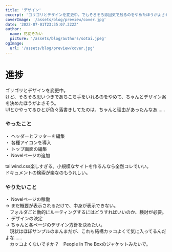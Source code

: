 ```yaml
---
title: 'デザイン'
excerpt: 'ゴリゴリとデザインを変更中。でもそろそろ雰囲気で触るのをやめたほうがよさそう。'
coverImage: '/assets/blog/preview/cover.jpg'
date: '2022-07-01T23:35:07.322Z'
author:
  name: 花初そたい
  picture: '/assets/blog/authors/sotai.jpeg'
ogImage:
  url: '/assets/blog/preview/cover.jpg'
---
```


# 進捗
ゴリゴリとデザインを変更中。   
けど、そろそろ思いつきであちこち手をいれるのをやめて、ちゃんとデザイン案を決めたほうがよさそう。  
UIとかやってるひとが色々落書きしてたのは、ちゃんと理由があったんなあ……  

### やったこと
・ ヘッダーとフッターを編集  
・ 各種アイコンを導入  
・ トップ画面の編集  
・ Novelページの追加

tailwind.css楽しすぎる。小規模なサイトを作るんなら全然コレでいい。  
ドキュメントの検索が楽なのもうれしい。

### やりたいこと
・ Novelページの稼働  
→ まだ概要が表示されるだけで、中身が表示できない。  
　フォルダごと動的にルーティングするにはどうすればいいのか、検討が必要。  
・ デザインの決定  
→ ちゃんと各ページのデザイン方針を決めたい。  
　現状はほぼサンプルのまんまだが、これも結構カッコよくて気に入ってるんだよな……  
　カッコよくないですか？　People In The Boxのジャケットみたいで。